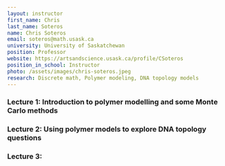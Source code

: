 ```yaml
---
layout: instructor
first_name: Chris
last_name: Soteros
name: Chris Soteros
email: soteros@math.usask.ca
university: University of Saskatchewan
position: Professor
website: https://artsandscience.usask.ca/profile/CSoteros
position_in_school: Instructor
photo: /assets/images/chris-soteros.jpeg
research: Discrete math, Polymer modeling, DNA topology models
---
```


### Lecture 1: Introduction to polymer modelling and some Monte Carlo methods

### Lecture 2: Using polymer models to explore DNA topology questions

### Lecture 3: